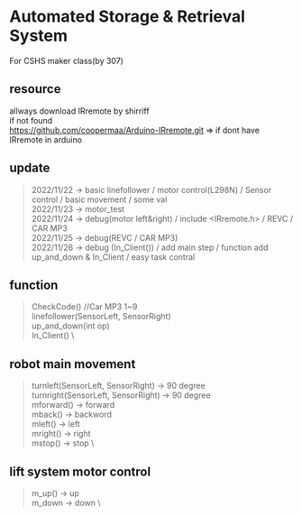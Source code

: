 # Automated Storage & Retrieval System
For CSHS maker class(by 307)

## resource
allways download IRremote by shirriff \
if not found \
https://github.com/coopermaa/Arduino-IRremote.git => if dont have IRremote in arduino

## update
> 2022/11/22 -> basic linefollower / motor control(L298N) / Sensor control / basic movement / some val \
> 2022/11/23 -> motor_test \
> 2022/11/24 -> debug(motor left&right) / include <IRremote.h> / REVC / CAR MP3 \
> 2022/11/25 -> debug(REVC / CAR MP3) \
> 2022/11/26 -> debug (In_Client()) / add main step / function add up_and_down & In_Client / easy task contral

## function
> CheckCode() //Car MP3 1~9 \
> linefollower(SensorLeft, SensorRight) \
> up_and_down(int op) \
> In_Client() \

## robot main movement
> turnleft(SensorLeft, SensorRight) -> 90 degree \
> turnright(SensorLeft, SensorRight) -> 90 degree \
> mforward() -> forward \
> mback() -> backword \
> mleft() -> left \
> mright() -> right \
> mstop() -> stop \

## lift system motor control
> m_up() -> up \
> m_down -> down \
